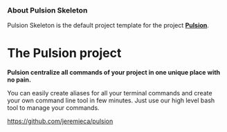 ### About Pulsion Skeleton

Pulsion Skeleton is the default project template for the project **[Pulsion](https://github.com/jeremieca/pulsion)**.

# The Pulsion project

**Pulsion centralize all commands of your project in one unique place with no pain.**

You can easily create aliases for all your terminal commands and create your own command line tool in few minutes. Just use our high level bash tool to manage your commands.

https://github.com/jeremieca/pulsion
